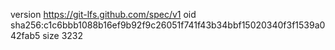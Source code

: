 version https://git-lfs.github.com/spec/v1
oid sha256:c1c6bbb1088b16ef9b92f9c26051f741f43b34bbf15020340f3f1539a042fab5
size 3232
